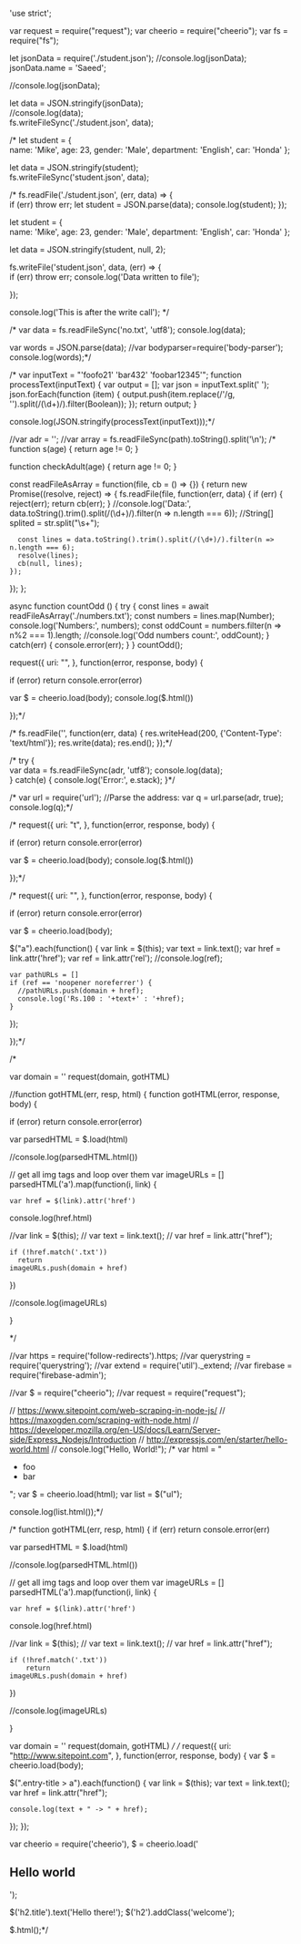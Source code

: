 'use strict';

var request = require("request");
var cheerio = require("cheerio");
var fs  = require("fs");



let jsonData = require('./student.json');
//console.log(jsonData);  
jsonData.name = 'Saeed';

//console.log(jsonData);  

let data = JSON.stringify(jsonData);  
//console.log(data);  
fs.writeFileSync('./student.json', data);

/*
let student = {  
    name: 'Mike',
    age: 23, 
    gender: 'Male',
    department: 'English',
    car: 'Honda' 
};

let data = JSON.stringify(student);  
fs.writeFileSync('student.json', data);  

/*
fs.readFile('./student.json', (err, data) => {  
    if (err) throw err;
    let student = JSON.parse(data);
    console.log(student);
});


let student = {  
    name: 'Mike',
    age: 23, 
    gender: 'Male',
    department: 'English',
    car: 'Honda' 
};

let data = JSON.stringify(student, null, 2);

fs.writeFile('student.json', data, (err) => {  
    if (err) throw err;
    console.log('Data written to file');



});

console.log('This is after the write call');  */

/*
var data = fs.readFileSync('no.txt', 'utf8');
console.log(data);

var words = JSON.parse(data);
//var bodyparser=require('body-parser');
console.log(words);*/


/*
var inputText = "'foofo21' 'bar432' 'foobar12345'";
function processText(inputText) {
    var output = [];
    var json = inputText.split(' ');
    json.forEach(function (item) {
        output.push(item.replace(/\'/g, '').split(/(\d+)/).filter(Boolean));
    });
    return output;
}

console.log(JSON.stringify(processText(inputText)));*/

//var adr = '';
//var array = fs.readFileSync(path).toString().split('\n');
/*
function s(age) {
    return age != 0;
}

function checkAdult(age) {
    return age != 0;
}

const readFileAsArray = function(file, cb = () => {}) {
  return new Promise((resolve, reject) => {
    fs.readFile(file, function(err, data) {
      if (err) {
        reject(err);
        return cb(err);
      }
    //console.log('Data:', data.toString().trim().split(/(\d+)/).filter(n => n.length === 6));
  //String[] splited = str.split("\\s+");

      const lines = data.toString().trim().split(/(\d+)/).filter(n => n.length === 6);
      resolve(lines);
      cb(null, lines);
    });
  });
};

async function countOdd () {
  try {
    const lines = await readFileAsArray('./numbers.txt');
    const numbers = lines.map(Number);
    console.log('Numbers:', numbers);
    const oddCount = numbers.filter(n => n%2 === 1).length;
    //console.log('Odd numbers count:', oddCount);
  } catch(err) {
    console.error(err);
  }
}
countOdd();




request({
  uri: "",
}, function(error, response, body) {

  if (error) 
    return console.error(error)

  var $ = cheerio.load(body);
  console.log($.html())

});*/

/*
fs.readFile('', function(err, data) {
    res.writeHead(200, {'Content-Type': 'text/html'});
    res.write(data);
    res.end();
  });*/


/*
try {  
    var data = fs.readFileSync(adr, 'utf8');
    console.log(data);    
} catch(e) {
    console.log('Error:', e.stack);
}*/

/*
var url = require('url');
//Parse the address:
var q = url.parse(adr, true);
console.log(q);*/



/*
request({
  uri: "t",
}, function(error, response, body) {

  if (error) 
    return console.error(error)

  var $ = cheerio.load(body);
  console.log($.html())

});*/

/*
request({
  uri: "",
}, function(error, response, body) {

  if (error) 
    return console.error(error)

  var $ = cheerio.load(body);

  $("a").each(function() {
    var link = $(this);
    var text = link.text();
    var href = link.attr('href');
    var ref = link.attr('rel');
    //console.log(ref);

    var pathURLs = []
    if (ref == 'noopener noreferrer') {
      //pathURLs.push(domain + href);
      console.log('Rs.100 : '+text+' : '+href);
    }
  });

});*/


/*

var domain = ''
request(domain, gotHTML)

//function gotHTML(err, resp, html) {
function gotHTML(error, response, body) {

  if (error) 
    return console.error(error)
  
  var parsedHTML = $.load(html)
 
//console.log(parsedHTML.html())


  // get all img tags and loop over them
  var imageURLs = []
  parsedHTML('a').map(function(i, link) {



    var href = $(link).attr('href')
console.log(href.html)

//var link = $(this);
  //  var text = link.text();
   // var href = link.attr("href");

    if (!href.match('.txt')) 
      return
    imageURLs.push(domain + href)
  })

//console.log(imageURLs)

}

*/

//var https = require('follow-redirects').https;
//var querystring = require('querystring');
//var extend = require('util')._extend;
//var firebase = require('firebase-admin');


//var $ = require("cheerio");
//var request = require("request");

// https://www.sitepoint.com/web-scraping-in-node-js/
// https://maxogden.com/scraping-with-node.html
// https://developer.mozilla.org/en-US/docs/Learn/Server-side/Express_Nodejs/Introduction
// http://expressjs.com/en/starter/hello-world.html
// console.log("Hello, World!");
/*
var html = "<ul><li>foo</li><li>bar</li></ul>";
var $ = cheerio.load(html);
var list = $("ul");

console.log(list.html());*/

/*
function gotHTML(err, resp, html) {
  if (err) 
  	return console.error(err)
  
  var parsedHTML = $.load(html)
 
//console.log(parsedHTML.html())


  // get all img tags and loop over them
  var imageURLs = []
  parsedHTML('a').map(function(i, link) {



    var href = $(link).attr('href')
console.log(href.html)

//var link = $(this);
  //  var text = link.text();
   // var href = link.attr("href");

    if (!href.match('.txt')) 
    	return
    imageURLs.push(domain + href)
  })

//console.log(imageURLs)

}

var domain = ''
request(domain, gotHTML)
*/
/*
request({
  uri: "http://www.sitepoint.com",
}, function(error, response, body) {
  var $ = cheerio.load(body);

  $(".entry-title > a").each(function() {
    var link = $(this);
    var text = link.text();
    var href = link.attr("href");

    console.log(text + " -> " + href);
  });
});


var cheerio = require('cheerio'),
    $ = cheerio.load('<h2 class = "title">Hello world</h2>');

$('h2.title').text('Hello there!');
$('h2').addClass('welcome');

$.html();*/
